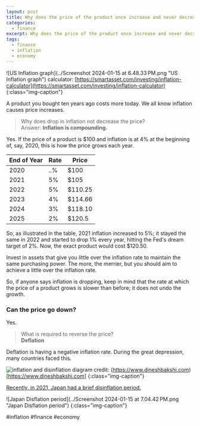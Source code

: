 ```yaml
---
layout: post
title: Why does the price of the product once increase and never decrease?
categories:
  - finance
excerpt: Why does the price of the product once increase and never decrease?
tags:
  - finance
  - inflation
  - economy
---
```



![US Inflation graph](../Screenshot 2024-01-15 at 6.48.33 PM.png "US Inflation graph")
calculator: [https://smartasset.com/investing/inflation-calculator](https://smartasset.com/investing/inflation-calculator)
{:class="img-caption"}

A product you bought ten years ago costs more today. We all know inflation causes price increases. 


> Why does drop in inflation not decrease the price?
> <br> Answer: **Inflation is compounding.**

Yes. If the price of a product is $100 and inflation is at 4% at the beginning of, say, 2020, this is how the price grows each year.

| End of Year | Rate | Price |
| ---- | ---- | ---- |
| 2020 | ..% | $100 |
| 2021 | 5% | $105 |
| 2022 | 5% | $110.25 |
| 2023 | 4% | $114.66 |
| 2024 | 3% | $118.10 |
| 2025 | 2% | $120.5 |

So, as illustrated in the table, 2021 inflation increased to 5%; it stayed the same in 2022 and started to drop 1% every year, hitting the Fed's dream target of 2%. Now, the exact product would cost $120.50. 

Invest in assets that give you little over the inflation rate to maintain the same purchasing power. The more, the merrier, but you should aim to achieve a little over the inflation rate.

So, if anyone says inflation is dropping, keep in mind that the rate at which the price of a product grows is slower than before; it does not undo the growth.

### Can the price go down?

Yes.


> What is required to reverse the price?
> <br> **Deflation**

Deflation is having a negative inflation rate. During the great depression, many countries faced this. 


![inflation and disinflation diagram](https://www.dineshbakshi.com/images/stories/economics_diagrams/disinflation_graph.png)
credit: (https://www.dineshbakshi.com)[https://www.dineshbakshi.com]
{:class="img-caption"}

[Recently, in 2021, Japan had a brief disinflation period.](https://ycharts.com/indicators/japan_inflation_rate#:~:text=Japan%20Inflation%20Rate%20is%20at,long%20term%20average%20of%202.42%25.)

![Japan Disflation period](../Screenshot 2024-01-15 at 7.04.42 PM.png "Japan Disflation period")
{:class="img-caption"}

#inflation #finance #economy